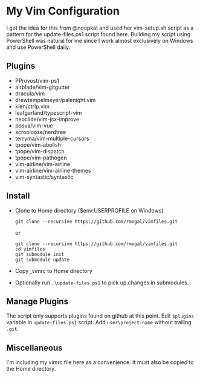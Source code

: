 # My Vim Configuration

I got the idea for this from @noopkat and used her vim-setup.sh script as a pattern for the update-files.ps1 script found here. Building my script using PowerShell was natural for me since I work almost exclusively on Windows and use PowerShell daily.

## Plugins

* PProvost/vim-ps1
* airblade/vim-gitgutter
* dracula/vim
* drewtempelmeyer/palenight.vim
* kien/ctrlp.vim
* leafgarland/typescript-vim
* neoclide/vim-jsx-improve
* posva/vim-vue
* scrooloose/nerdtree
* terryma/vim-multiple-cursors
* tpope/vim-abolish
* tpope/vim-dispatch
* tpope/vim-pathogen
* vim-airline/vim-airline
* vim-airline/vim-airline-themes
* vim-syntastic/syntastic

## Install

* Clone to Home directory \($env:USERPROFILE on Windows\)

    ```
    git clone --recursive https://github.com/rmegal/vimfiles.git
    ```

    or

    ```
    git clone --recursive https://github.com/rmegal/vimfiles.git
    cd vimfiles
    git submodule init
    git submodule update
    ```

* Copy \_vimrc to Home directory
* Optionally run `.\update-files.ps1` to pick up changes in submodules.

## Manage Plugins

The script only supports plugins found on github at this point. Edit `$plugins` variable in `update-files.ps1` script. Add `user\project-name` without trailing `.git`.

## Miscellaneous

I'm including my vimrc file here as a convenience. It must also be copied to the Home directory.

